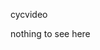 cycvideo

nothing to see here

<!--
https://github.com/tc39/ecma262

While ES6 provides syntax for import/export, it currently *does nothing*,
anywhere, because the loader spec is not finished
( https://github.com/whatwg/loader ). ES6 Modules are not yet a thing; they do
not yet exist. !babel simply transpiles import/export to `require`, which is not
guaranteed to work once the loader is finished. Use CommonJS modules for now.
-->
